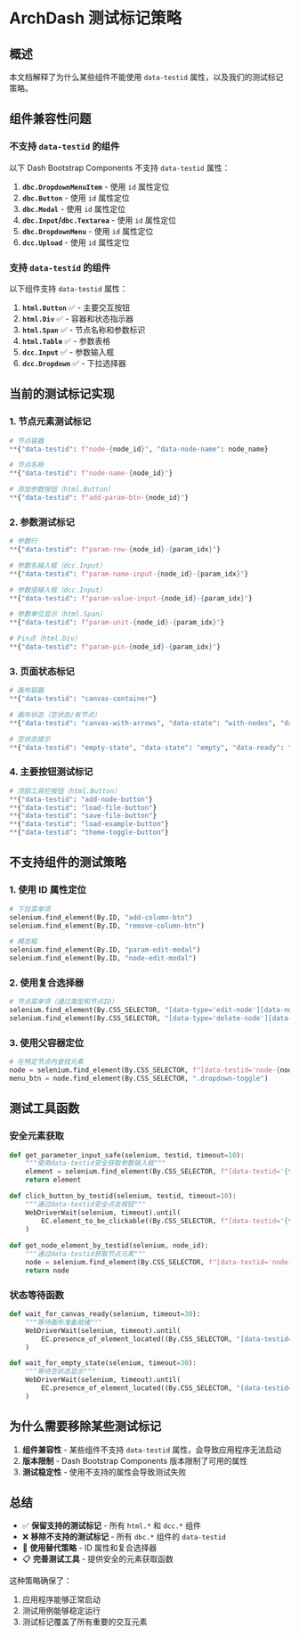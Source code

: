 # ArchDash 测试标记策略

## 概述
本文档解释了为什么某些组件不能使用 `data-testid` 属性，以及我们的测试标记策略。

## 组件兼容性问题

### 不支持 `data-testid` 的组件
以下 Dash Bootstrap Components 不支持 `data-testid` 属性：

1. **`dbc.DropdownMenuItem`** - 使用 `id` 属性定位
2. **`dbc.Button`** - 使用 `id` 属性定位  
3. **`dbc.Modal`** - 使用 `id` 属性定位
4. **`dbc.Input`/`dbc.Textarea`** - 使用 `id` 属性定位
5. **`dbc.DropdownMenu`** - 使用 `id` 属性定位
6. **`dcc.Upload`** - 使用 `id` 属性定位

### 支持 `data-testid` 的组件
以下组件支持 `data-testid` 属性：

1. **`html.Button`** ✅ - 主要交互按钮
2. **`html.Div`** ✅ - 容器和状态指示器
3. **`html.Span`** ✅ - 节点名称和参数标识
4. **`html.Table`** ✅ - 参数表格
5. **`dcc.Input`** ✅ - 参数输入框
6. **`dcc.Dropdown`** ✅ - 下拉选择器

## 当前的测试标记实现

### 1. 节点元素测试标记
```python
# 节点容器
**{"data-testid": f"node-{node_id}", "data-node-name": node_name}

# 节点名称
**{"data-testid": f"node-name-{node_id}"}

# 添加参数按钮（html.Button）
**{"data-testid": f"add-param-btn-{node_id}"}
```

### 2. 参数测试标记
```python
# 参数行
**{"data-testid": f"param-row-{node_id}-{param_idx}"}

# 参数名输入框（dcc.Input）
**{"data-testid": f"param-name-input-{node_id}-{param_idx}"}

# 参数值输入框（dcc.Input）
**{"data-testid": f"param-value-input-{node_id}-{param_idx}"}

# 参数单位显示（html.Span）
**{"data-testid": f"param-unit-{node_id}-{param_idx}"}

# Pin点（html.Div）
**{"data-testid": f"param-pin-{node_id}-{param_idx}"}
```

### 3. 页面状态标记
```python
# 画布容器
**{"data-testid": "canvas-container"}

# 画布状态（空状态/有节点）
**{"data-testid": "canvas-with-arrows", "data-state": "with-nodes", "data-ready": "true"}

# 空状态提示
**{"data-testid": "empty-state", "data-state": "empty", "data-ready": "true"}
```

### 4. 主要按钮测试标记
```python
# 顶部工具栏按钮（html.Button）
**{"data-testid": "add-node-button"}
**{"data-testid": "load-file-button"}
**{"data-testid": "save-file-button"}
**{"data-testid": "load-example-button"}
**{"data-testid": "theme-toggle-button"}
```

## 不支持组件的测试策略

### 1. 使用 ID 属性定位
```python
# 下拉菜单项
selenium.find_element(By.ID, "add-column-btn")
selenium.find_element(By.ID, "remove-column-btn")

# 模态框
selenium.find_element(By.ID, "param-edit-modal")
selenium.find_element(By.ID, "node-edit-modal")
```

### 2. 使用复合选择器
```python
# 节点菜单项（通过类型和节点ID）
selenium.find_element(By.CSS_SELECTOR, "[data-type='edit-node'][data-node='node_1']")
selenium.find_element(By.CSS_SELECTOR, "[data-type='delete-node'][data-node='node_1']")
```

### 3. 使用父容器定位
```python
# 在特定节点内查找元素
node = selenium.find_element(By.CSS_SELECTOR, f"[data-testid='node-{node_id}']")
menu_btn = node.find_element(By.CSS_SELECTOR, ".dropdown-toggle")
```

## 测试工具函数

### 安全元素获取
```python
def get_parameter_input_safe(selenium, testid, timeout=10):
    """使用data-testid安全获取参数输入框"""
    element = selenium.find_element(By.CSS_SELECTOR, f"[data-testid='{testid}']")
    return element

def click_button_by_testid(selenium, testid, timeout=10):
    """通过data-testid安全点击按钮"""
    WebDriverWait(selenium, timeout).until(
        EC.element_to_be_clickable((By.CSS_SELECTOR, f"[data-testid='{testid}']"))
    )
    
def get_node_element_by_testid(selenium, node_id):
    """通过data-testid获取节点元素"""
    node = selenium.find_element(By.CSS_SELECTOR, f"[data-testid='node-{node_id}']")
    return node
```

### 状态等待函数
```python
def wait_for_canvas_ready(selenium, timeout=30):
    """等待画布准备就绪"""
    WebDriverWait(selenium, timeout).until(
        EC.presence_of_element_located((By.CSS_SELECTOR, "[data-testid='canvas-with-arrows'][data-ready='true']"))
    )

def wait_for_empty_state(selenium, timeout=30):
    """等待空状态显示"""
    WebDriverWait(selenium, timeout).until(
        EC.presence_of_element_located((By.CSS_SELECTOR, "[data-testid='empty-state'][data-ready='true']"))
    )
```

## 为什么需要移除某些测试标记

1. **组件兼容性** - 某些组件不支持 `data-testid` 属性，会导致应用程序无法启动
2. **版本限制** - Dash Bootstrap Components 版本限制了可用的属性
3. **测试稳定性** - 使用不支持的属性会导致测试失败

## 总结

- ✅ **保留支持的测试标记** - 所有 `html.*` 和 `dcc.*` 组件
- ❌ **移除不支持的测试标记** - 所有 `dbc.*` 组件的 `data-testid`
- 🔄 **使用替代策略** - ID 属性和复合选择器
- 📋 **完善测试工具** - 提供安全的元素获取函数

这种策略确保了：
1. 应用程序能够正常启动
2. 测试用例能够稳定运行
3. 测试标记覆盖了所有重要的交互元素 